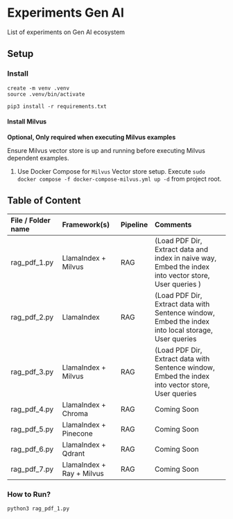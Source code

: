 # Experiments Gen AI

List of experiments on Gen AI ecosystem

## Setup

### Install

```console
create -m venv .venv
source .venv/bin/activate

pip3 install -r requirements.txt
```

#### Install Milvus

**Optional, Only required when executing Milvus examples**

Ensure Milvus vector store is up and running before executing Milvus dependent examples.

1. Use Docker Compose for `Milvus` Vector store setup. Execute `sudo docker compose -f docker-compose-milvus.yml up -d` from project root.

## Table of Content

| File / Folder name | Framework(s) | Pipeline | Comments |
|:---|:---|:---|:---|
| rag_pdf_1.py | LlamaIndex + Milvus | RAG | (Load PDF Dir, Extract data and index in naive way, Embed the index into vector store, User queries ) |
| rag_pdf_2.py | LlamaIndex | RAG | (Load PDF Dir, Extract data with Sentence window, Embed the index into local storage, User queries |
| rag_pdf_3.py | LlamaIndex + Milvus | RAG | (Load PDF Dir, Extract data with Sentence window, Embed the index into vector store, User queries |
| rag_pdf_4.py | LlamaIndex + Chroma | RAG | Coming Soon |
| rag_pdf_5.py | LlamaIndex + Pinecone | RAG | Coming Soon |
| rag_pdf_6.py | LlamaIndex + Qdrant | RAG | Coming Soon |
| rag_pdf_7.py | LlamaIndex + Ray + Milvus | RAG | Coming Soon |

### How to Run?

```console
python3 rag_pdf_1.py
```
